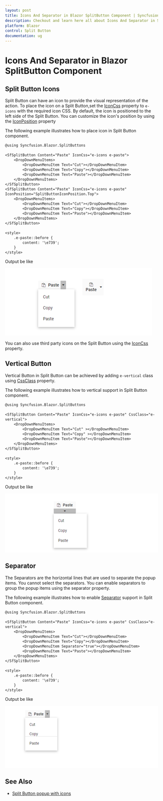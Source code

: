 ```yaml
---
layout: post
title: Icons And Separator in Blazor SplitButton Component | Syncfusion
description: Checkout and learn here all about Icons And Separator in Syncfusion Blazor SplitButton component and more.
platform: Blazor
control: Split Button
documentation: ug
---
```


# Icons And Separator in Blazor SplitButton Component

## Split Button Icons

Split Button can have an icon to provide the visual representation of the action. To place the icon on a Split Button,set the [IconCss](https://help.syncfusion.com/cr/blazor/Syncfusion.Blazor.SplitButtons.SfSplitButton.html#Syncfusion_Blazor_SplitButtons_SfSplitButton_IconCss) property to `e-icons` with the required icon CSS. By default, the icon is positioned to the left side of the Split Button. You can customize the icon's position by using the [IconPosition](https://help.syncfusion.com/cr/blazor/Syncfusion.Blazor.SplitButtons.SfSplitButton.html#Syncfusion_Blazor_SplitButtons_SfSplitButton_IconPosition) property

The following example illustrates how to place icon in Split Button component.

```cshtml
@using Syncfusion.Blazor.SplitButtons

<SfSplitButton Content="Paste" IconCss="e-icons e-paste">
    <DropDownMenuItems>
        <DropDownMenuItem Text="Cut"></DropDownMenuItem>
        <DropDownMenuItem Text="Copy"></DropDownMenuItem>
        <DropDownMenuItem Text="Paste"></DropDownMenuItem>
    </DropDownMenuItems>
</SfSplitButton>
<SfSplitButton Content="Paste" IconCss="e-icons e-paste" IconPosition="SplitButtonIconPosition.Top">
    <DropDownMenuItems>
        <DropDownMenuItem Text="Cut"></DropDownMenuItem>
        <DropDownMenuItem Text="Copy"></DropDownMenuItem>
        <DropDownMenuItem Text="Paste"></DropDownMenuItem>
    </DropDownMenuItems>
</SfSplitButton>

<style>
    .e-paste::before {
        content: '\e739';
    }
</style>

```

Output be like

![Split Button Sample](./images/sb-icon.png)

You can also use third party icons on the Split Button using the [IconCss](https://help.syncfusion.com/cr/blazor/Syncfusion.Blazor.SplitButtons.SfSplitButton.html#Syncfusion_Blazor_SplitButtons_SfSplitButton_IconCss) property.

## Vertical Button

Vertical Button in Split Button can be achieved by adding `e-vertical` class using [CssClass](https://help.syncfusion.com/cr/blazor/Syncfusion.Blazor.SplitButtons.SfSplitButton.html#Syncfusion_Blazor_SplitButtons_SfSplitButton_CssClass) property.

The following example illustrates how to vertical support in Split Button component.

```cshtml
@using Syncfusion.Blazor.SplitButtons

<SfSplitButton Content="Paste" IconCss="e-icons e-paste" CssClass="e-vertical">
    <DropDownMenuItems>
        <DropDownMenuItem Text="Cut" ></DropDownMenuItem>
        <DropDownMenuItem Text="Copy" ></DropDownMenuItem>
        <DropDownMenuItem Text="Paste"></DropDownMenuItem>
    </DropDownMenuItems>
</SfSplitButton>

<style>
    .e-paste::before {
        content: '\e739';
    }
</style>

```

Output be like

![Split Button Sample](./images/sb-vertical.png)

## Separator

The Separators are the horizontal lines that are used to separate the popup items. You cannot select the separators. You can enable separators to group the popup items using the separator property.

The following example illustrates how to enable [Separator](https://help.syncfusion.com/cr/blazor/Syncfusion.Blazor.SplitButtons.DropDownMenuItem.html#Syncfusion_Blazor_SplitButtons_DropDownMenuItem_Separator) support in Split Button component.

```cshtml
@using Syncfusion.Blazor.SplitButtons

<SfSplitButton Content="Paste" IconCss="e-icons e-paste" CssClass="e-vertical">
    <DropDownMenuItems>
        <DropDownMenuItem Text="Cut"></DropDownMenuItem>
        <DropDownMenuItem Text="Copy"></DropDownMenuItem>
        <DropDownMenuItem Separator="true"></DropDownMenuItem>
        <DropDownMenuItem Text="Paste"></DropDownMenuItem>
    </DropDownMenuItems>
</SfSplitButton>

<style>
    .e-paste::before {
        content: '\e739';
    }
</style>

```

Output be like

![Split Button Sample](./images/sb-separator.png)

## See Also

* [Split Button popup with icons](./popup-items#icons)